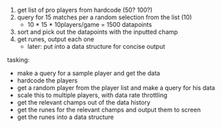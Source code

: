 1. get list of pro players from hardcode (50? 100?)
2. query for 15 matches per a random selection from the list (10)
    - 10 * 15 * 10players/game = 1500 datapoints
3. sort and pick out the datapoints with the inputted champ
4. get runes, output each one
    - later: put into a data structure for concise output

 tasking:
 - make a query for a sample player and get the data
 - hardcode the players
 - get a random player from the player list and make a query for his data
 - scale this to multiple players, with data rate throttling
 - get the relevant champs out of the data history
 - get the runes for the relevant champs and output them to screen
 - get the runes into a data structure
